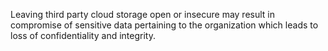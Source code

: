 
Leaving third party cloud storage open or insecure may result in compromise of sensitive
data pertaining to the organization which leads to loss of confidentiality and integrity.
